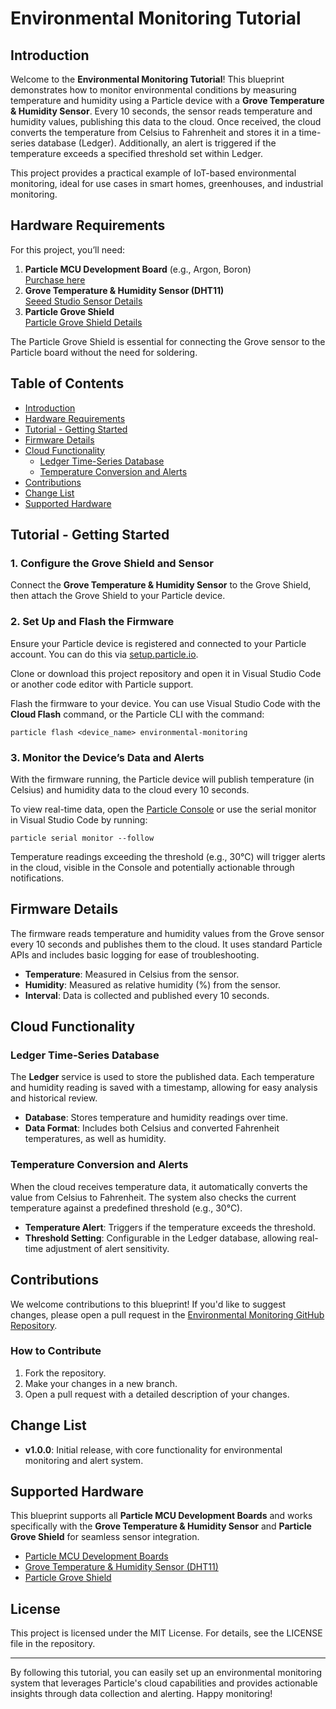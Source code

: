 # Environmental Monitoring Tutorial

## Introduction

Welcome to the **Environmental Monitoring Tutorial**! This blueprint demonstrates how to monitor environmental conditions by measuring temperature and humidity using a Particle device with a **Grove Temperature & Humidity Sensor**. Every 10 seconds, the sensor reads temperature and humidity values, publishing this data to the cloud. Once received, the cloud converts the temperature from Celsius to Fahrenheit and stores it in a time-series database (Ledger). Additionally, an alert is triggered if the temperature exceeds a specified threshold set within Ledger.

This project provides a practical example of IoT-based environmental monitoring, ideal for use cases in smart homes, greenhouses, and industrial monitoring.

## Hardware Requirements

For this project, you’ll need:

1.  **Particle MCU Development Board** (e.g., Argon, Boron)  
    [Purchase here](https://store.particle.io/collections/all-products?filter.p.product_type=Development%20Boards)
2.  **Grove Temperature & Humidity Sensor (DHT11)**  
    [Seeed Studio Sensor Details](https://wiki.seeedstudio.com/Grove-TemperatureAndHumidity_Sensor/)
3.  **Particle Grove Shield**  
    [Particle Grove Shield Details](https://docs.particle.io/reference/datasheets/accessories/gen3-accessories/)

The Particle Grove Shield is essential for connecting the Grove sensor to the Particle board without the need for soldering.

## Table of Contents

*   [Introduction](#introduction)
*   [Hardware Requirements](#hardware-requirements)
*   [Tutorial - Getting Started](#tutorial-getting-started)
*   [Firmware Details](#firmware-details)
*   [Cloud Functionality](#cloud-functionality)
    *   [Ledger Time-Series Database](#ledger-time-series-database)
    *   [Temperature Conversion and Alerts](#temperature-conversion-and-alerts)
*   [Contributions](#contributions)
*   [Change List](#change-list)
*   [Supported Hardware](#supported-hardware)

## Tutorial - Getting Started

### 1\. Configure the Grove Shield and Sensor

Connect the **Grove Temperature & Humidity Sensor** to the Grove Shield, then attach the Grove Shield to your Particle device.

### 2\. Set Up and Flash the Firmware

Ensure your Particle device is registered and connected to your Particle account. You can do this via [setup.particle.io](https://setup.particle.io/).

Clone or download this project repository and open it in Visual Studio Code or another code editor with Particle support.

Flash the firmware to your device. You can use Visual Studio Code with the **Cloud Flash** command, or the Particle CLI with the command:

```
particle flash <device_name> environmental-monitoring
```

### 3\. Monitor the Device’s Data and Alerts

With the firmware running, the Particle device will publish temperature (in Celsius) and humidity data to the cloud every 10 seconds.

To view real-time data, open the [Particle Console](https://console.particle.io) or use the serial monitor in Visual Studio Code by running:

```
particle serial monitor --follow
```

Temperature readings exceeding the threshold (e.g., 30°C) will trigger alerts in the cloud, visible in the Console and potentially actionable through notifications.

## Firmware Details

The firmware reads temperature and humidity values from the Grove sensor every 10 seconds and publishes them to the cloud. It uses standard Particle APIs and includes basic logging for ease of troubleshooting.

*   **Temperature**: Measured in Celsius from the sensor.
*   **Humidity**: Measured as relative humidity (%) from the sensor.
*   **Interval**: Data is collected and published every 10 seconds.

## Cloud Functionality

### Ledger Time-Series Database

The **Ledger** service is used to store the published data. Each temperature and humidity reading is saved with a timestamp, allowing for easy analysis and historical review.

*   **Database**: Stores temperature and humidity readings over time.
*   **Data Format**: Includes both Celsius and converted Fahrenheit temperatures, as well as humidity.

### Temperature Conversion and Alerts

When the cloud receives temperature data, it automatically converts the value from Celsius to Fahrenheit. The system also checks the current temperature against a predefined threshold (e.g., 30°C).

*   **Temperature Alert**: Triggers if the temperature exceeds the threshold.
*   **Threshold Setting**: Configurable in the Ledger database, allowing real-time adjustment of alert sensitivity.

## Contributions

We welcome contributions to this blueprint! If you'd like to suggest changes, please open a pull request in the [Environmental Monitoring GitHub Repository](https://github.com/particle-iot/environmental-monitoring-tutorial).

### How to Contribute

1.  Fork the repository.
2.  Make your changes in a new branch.
3.  Open a pull request with a detailed description of your changes.

## Change List

*   **v1.0.0**: Initial release, with core functionality for environmental monitoring and alert system.

## Supported Hardware

This blueprint supports all **Particle MCU Development Boards** and works specifically with the **Grove Temperature & Humidity Sensor** and **Particle Grove Shield** for seamless sensor integration.

*   [Particle MCU Development Boards](https://store.particle.io/collections/all-products?filter.p.product_type=Development%20Boards)
*   [Grove Temperature & Humidity Sensor (DHT11)](https://wiki.seeedstudio.com/Grove-TemperatureAndHumidity_Sensor/)
*   [Particle Grove Shield](https://docs.particle.io/reference/datasheets/accessories/gen3-accessories/)

## License

This project is licensed under the MIT License. For details, see the LICENSE file in the repository.

- - -

By following this tutorial, you can easily set up an environmental monitoring system that leverages Particle's cloud capabilities and provides actionable insights through data collection and alerting. Happy monitoring!